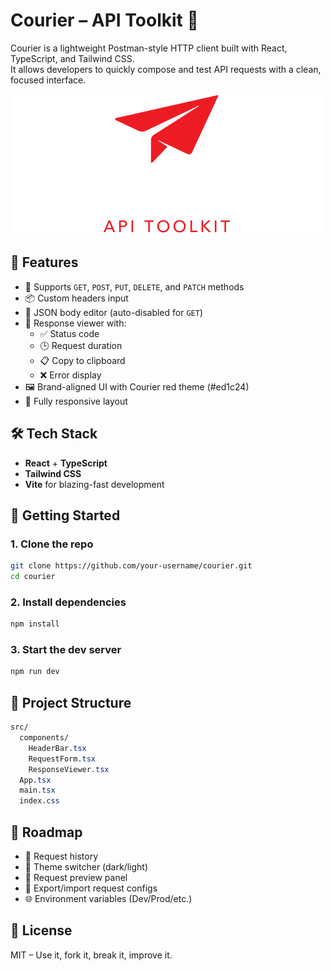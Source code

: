 # Courier – API Toolkit 📨

Courier is a lightweight Postman-style HTTP client built with React, TypeScript, and Tailwind CSS.  
It allows developers to quickly compose and test API requests with a clean, focused interface.


![Courier Screenshot](./public/courier-logo-large.png)

## 🚀 Features

- 🔗 Supports `GET`, `POST`, `PUT`, `DELETE`, and `PATCH` methods
- 📦 Custom headers input
- 📝 JSON body editor (auto-disabled for `GET`)
- 🎯 Response viewer with:
  - ✅ Status code
  - 🕒 Request duration
  - 📋 Copy to clipboard
  - ❌ Error display
- 🖼️ Brand-aligned UI with Courier red theme (#ed1c24)
- 📱 Fully responsive layout

## 🛠️ Tech Stack

- **React** + **TypeScript**
- **Tailwind CSS**
- **Vite** for blazing-fast development

## 🧪 Getting Started

### 1. Clone the repo

```bash
git clone https://github.com/your-username/courier.git
cd courier
```
### 2. Install dependencies
```bash
npm install
```

### 3. Start the dev server
```bash
npm run dev
```

## 🧼  Project Structure
```css
src/
  components/
    HeaderBar.tsx
    RequestForm.tsx
    ResponseViewer.tsx
  App.tsx
  main.tsx
  index.css
```

## 🧭 Roadmap
- 🧠 Request history
- 🎨 Theme switcher (dark/light)
- 🧾 Request preview panel
- 💾 Export/import request configs
- 🌐 Environment variables (Dev/Prod/etc.)

## 📃 License
MIT – Use it, fork it, break it, improve it.